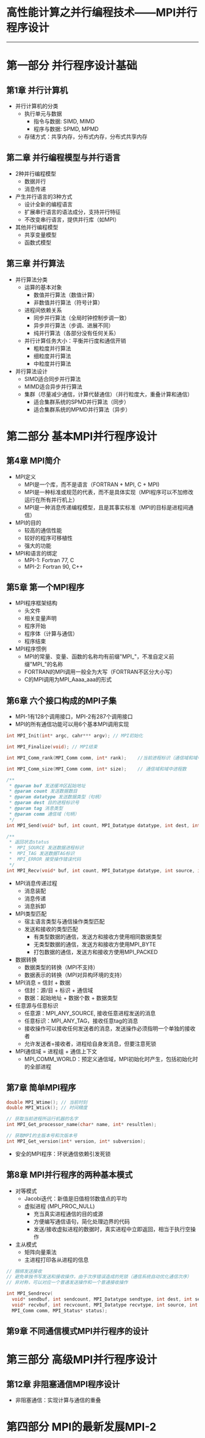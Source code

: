 # 高性能计算之并行编程技术——MPI并行程序设计

---

# 第一部分 并行程序设计基础

## 第1章 并行计算机

- 并行计算机的分类
  - 执行单元与数据
    - 指令与数据: SIMD, MIMD
    - 程序与数据: SPMD, MPMD
  - 存储方式：共享内存，分布式内存，分布式共享内存


## 第二章 并行编程模型与并行语言
- 2种并行编程模型
  - 数据并行
  - 消息传递
- 产生并行语言的3种方式
  - 设计全新的编程语言
  - 扩展串行语言的语法成分，支持并行特征
  - 不改变串行语言，提供并行库（如MPI）
- 其他并行编程模型
  - 共享变量模型
  - 函数式模型

## 第三章 并行算法
- 并行算法分类
  - 运算的基本对象
    - 数值并行算法（数值计算）
    - 非数值并行算法（符号计算）
  - 进程间依赖关系
    - 同步并行算法（全局时钟控制步调一致）
    - 异步并行算法（步调、进展不同）
    - 纯并行算法（各部分没有任何关系）
  - 并行计算任务大小：平衡并行度和通信开销
    - 粗粒度并行算法
    - 细粒度并行算法
    - 中粒度并行算法
- 并行算法设计
  - SIMD适合同步并行算法
  - MIMD适合异步并行算法
  - 集群（尽量减少通信，计算代替通信）（并行粒度大，重叠计算和通信）
    - 适合集群系统的SPMD并行算法（同步）
    - 适合集群系统的MPMD并行算法（异步）


# 第二部分 基本MPI并行程序设计

## 第4章 MPI简介
- MPI定义
  - MPI是一个库，而不是语言（FORTRAN + MPI, C + MPI)
  - MPI是一种标准或规范的代表，而不是具体实现（MPI程序可以不加修改运行在所有并行机上）
  - MPI是一种消息传递编程模型，且是其事实标准（MPI的目标是进程间通信）
- MPI的目的
  - 较高的通信性能
  - 较好的程序可移植性
  - 强大的功能
- MPI和语言的绑定
  - MPI-1: Fortran 77, C
  - MPI-2: Fortran 90, C++


## 第5章 第一个MPI程序

- MPI程序框架结构
  - 头文件
  - 相关变量声明
  - 程序开始
  - 程序体（计算与通信）
  - 程序结束
- MPI程序惯例
  - MPI的常量、变量、函数的名称均有前缀"MPI_"，不准自定义前缀"MPI_"的名称
  - FORTRAN的MPI调用一般全为大写（FORTRAN不区分大小写）
  - C的MPI调用为MPI_Aaaa_aaa的形式

## 第6章 六个接口构成的MPI子集
- MPI-1有128个调用接口，MPI-2有287个调用接口
- MPI的所有通信功能可以用6个基本MPI调用实现
```cpp
int MPI_Init(int* argc, cahr*** argv); // MPI初始化

int MPI_Finalize(void); // MPI结束

int MPI_Comm_rank(MPI_Comm comm, int* rank);    //当前进程标识（通信域和域中标识号）

int MPI_Comm_size(MPI_Comm comm, int* size);    // 通信域和域中进程数

/**
 * @param buf 发送缓冲区起始地址
 * @param count 发送数据数目
 * @param datatype 发送数据类型（句柄）
 * @param dest 目的进程标识号
 * @param tag 消息类型
 * @param comm 通信域（句柄）
 */
int MPI_Send(void* buf, int count, MPI_Datatype datatype, int dest, int tag, MPI_Comm comm);

/**
 * 返回状态status
 *  MPI_SOURCE 发送数据进程标识
 *  MPI_TAG 发送数据TAG标识
 *  MPI_ERROR 接受操作错误代码
 */
int MPI_Recv(void* buf, int count, MPI_Datatype datatype, int source, int tag, MPI_Comm comm, MPI_Status* status)
```
- MPI消息传递过程
  - 消息装配
  - 消息传递
  - 消息拆卸
- MPI类型匹配
  - 宿主语言类型与通信操作类型匹配
  - 发送和接收的类型匹配
    - 有类型数据的通信，发送方和接收方使用相同数据类型
    - 无类型数据的通信，发送方和接收方使用MPI_BYTE
    - 打包数据的通信，发送方和接收方使用MPI_PACKED
- 数据转换
  - 数据类型的转换（MPI不支持）
  - 数据表示的转换（MPI对异构环境的支持）
- MPI消息 = 信封 + 数据
  - 信封：源/目 + 标识 + 通信域
  - 数据：起始地址 + 数据个数 + 数据类型
- 任意源与任意标识
  - 任意源：MPI_ANY_SOURCE, 接收任意进程发送的消息
  - 任意标识：MPI_ANY_TAG，接收任意tag的消息
  - 接收操作可以接收任何发送者的消息，发送操作必须指明一个单独的接收者
  - 允许发送者=接收者，进程给自身发消息，但要注意死锁
- MPI通信域 = 进程组 + 通信上下文
  - MPI_COMM_WORLD：预定义通信域，MPI初始化时产生，包括初始化时的全部进程

## 第7章 简单MPI程序
```cpp
double MPI_Wtime(); // 当前时刻
double MPI_Wtick(); // 时间精度

// 获取当前进程所运行机器的名字
int MPI_Get_processor_name(char* name, int* resultlen); 

// 获取MPI的主版本号和次版本号
int MPI_Get_version(int* version, int* subversion);
```
- 安全的MPI程序：环状通信依赖引发死锁

## 第8章 MPI并行程序的两种基本模式
- 对等模式
  - Jacobi迭代：新值是旧值相邻数值点的平均
  - 虚拟进程 (MPI_PROC_NULL)
    - 充当真实进程通信的目的或源
    - 方便编写通信语句，简化处理边界的代码
    - 发送/接收虚拟进程的数据时，真实进程中立即返回，相当于执行空操作
- 主从模式
  - 矩阵向量乘法
  - 主进程打印各从进程的信息

```cpp
// 捆绑发送接收
// 避免单独书写发送和接收操作，由于次序错误造成的死锁（通信系统自动优化通信次序）
// 非对称，可以对应一个普通发送操作和一个普通接收操作

int MPI_Sendrecv(
  void* sendbuf, int sendcount, MPI_Datatype sendtype, int dest, int sendtag,
  void* recvbuf, int recvcount, MPI_Datatype recvtype, int source, int recvtag,
  MPI_Comm comm, MPI_Status* status);
```

## 第9章 不同通信模式MPI并行程序的设计


# 第三部分 高级MPI并行程序设计

## 第12章 非阻塞通信MPI程序设计
- 非阻塞通信：实现计算与通信的重叠






# 第四部分 MPI的最新发展MPI-2